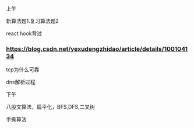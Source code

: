 上午

新算法题1.复习算法题2

react hook背过

### https://blog.csdn.net/yexudengzhidao/article/details/100104134

tcp为什么可靠

dns解析过程



下午

八股文算法，扁平化，BFS,DFS,二叉树

手撕算法